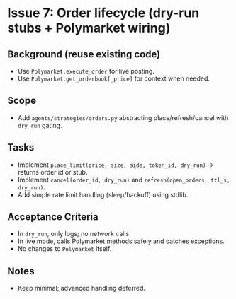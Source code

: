 # Issue 7: Order lifecycle (dry-run stubs + Polymarket wiring)

## Background (reuse existing code)
- Use `Polymarket.execute_order` for live posting.
- Use `Polymarket.get_orderbook[_price]` for context when needed.

## Scope
- Add `agents/strategies/orders.py` abstracting place/refresh/cancel with `dry_run` gating.

## Tasks
- Implement `place_limit(price, size, side, token_id, dry_run)` → returns order id or stub.
- Implement `cancel(order_id, dry_run)` and `refresh(open_orders, ttl_s, dry_run)`.
- Add simple rate limit handling (sleep/backoff) using stdlib.

## Acceptance Criteria
- In `dry_run`, only logs; no network calls.
- In live mode, calls Polymarket methods safely and catches exceptions.
- No changes to `Polymarket` itself.

## Notes
- Keep minimal; advanced handling deferred.
